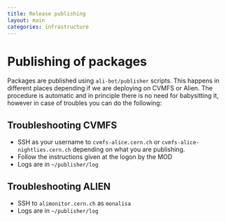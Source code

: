 ```yaml
---
title: Release publishing
layout: main
categories: infrastructure
---
```

# Publishing of packages

Packages are published using `ali-bot/publisher` scripts. This happens in
different places depending if we are deploying on CVMFS or Alien. The procedure
is automatic and in principle there is no need for babysitting it, however in
case of troubles you can do the following:

## Troubleshooting CVMFS

* SSH as your username to `cvmfs-alice.cern.ch` or
  `cvmfs-alice-nightlies.cern.ch` depending on
  what you are publishing.
* Follow the instructions given at the logon by the MOD
* Logs are in `~/publisher/log`

## Troubleshooting ALIEN

* SSH to `alimonitor.cern.ch` as `monalisa`
* Logs are in `~/publisher/log`
